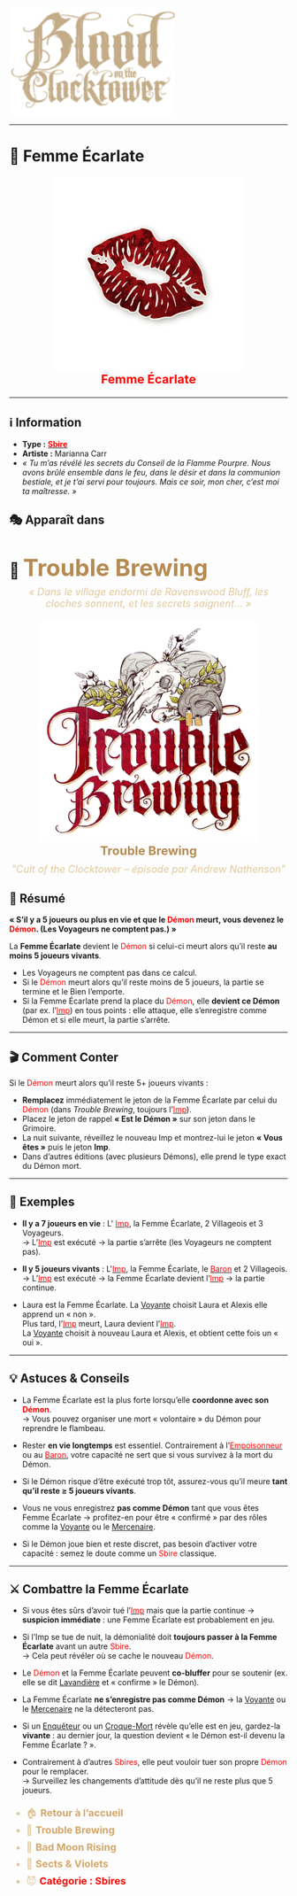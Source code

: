 <p align="left">
  <a href="/botc-fr-bambi/">
    <img src="../images/logo.png" alt="Accueil BotC FR" width="300">
  </a>
</p>

---

# 💃 Femme Écarlate  

<!-- 🧩 Image centrée cliquable avec nom centré en dessous -->
<div style="text-align:center; margin: 20px 0;">
  <a href="./femmeecarlate.html" style="text-decoration:none;">
    <img src="../images/Icon_scarletwoman.png" alt="Femme Écarlate" width="350" style="border-radius:8px;">
    <br>
    <span style="color:red; font-weight:bold; font-size:22px;">Femme Écarlate</span>
  </a>
</div>


---

## ℹ️ Information  

- **Type :** [<span style="color:red">**Sbire**</span>](../sbires.md)  
- **Artiste :** Marianna Carr  
- *« Tu m’as révélé les secrets du Conseil de la Flamme Pourpre. Nous avons brûlé ensemble dans le feu, dans le désir et dans la communion bestiale, et je t’ai servi pour toujours. Mais ce soir, mon cher, c’est moi ta maîtresse. »*  


## 🎭 Apparaît dans  

# 🍺 <span style="color:#b58b52; font-weight:bold; font-size:42px;">Trouble Brewing</span>

<p style="text-align:center; color:#e0c99d; font-style:italic; font-size:18px; margin-top:-10px;">
  « Dans le village endormi de Ravenswood Bluff, les cloches sonnent, et les secrets saignent… »
</p>


<div style="text-align:center; margin: 20px 0;">
  <a href="../trouble_brewing.html" style="text-decoration:none;">
    <img src="../images/Logo_trouble_brewing.png" alt= "Trouble Brewing" width="400" style="border-radius:12px;">
    <br>
    <span style="color:#b58b52; font-weight:bold; font-size:22px;">Trouble Brewing</span>
  </a>
</div>


<p style="text-align:center; color:#e0c99d; font-style:italic; font-size:18px; margin-top:-10px;">
"Cult of the Clocktower – épisode par Andrew Nathenson"
</p>

## 📖 Résumé  

**« S’il y a 5 joueurs ou plus en vie et que le <span style="color:red">Démon</span> meurt, vous devenez le <span style="color:red">Démon</span>. (Les Voyageurs ne comptent pas.) »**

La **Femme Écarlate** devient le <span style="color:red">Démon</span> si celui-ci meurt alors qu’il reste **au moins 5 joueurs vivants**.  

- Les Voyageurs ne comptent pas dans ce calcul.  
- Si le <span style="color:red">Démon</span> meurt alors qu’il reste moins de 5 joueurs, la partie se termine et le Bien l’emporte.  
- Si la Femme Écarlate prend la place du <span style="color:red">Démon</span>, elle **devient ce Démon** (par ex. l’[<span style="color:red">Imp</span>](imp.md)) en tous points : elle attaque, elle s’enregistre comme Démon et si elle meurt, la partie s’arrête.  

---

## 🎬 Comment Conter  

Si le <span style="color:red">Démon</span> meurt alors qu’il reste 5+ joueurs vivants :  
- **Remplacez** immédiatement le jeton de la Femme Écarlate par celui du <span style="color:red">Démon</span> (dans *Trouble Brewing*, toujours l’[<span style="color:red">Imp</span>](imp.md)).  
- Placez le jeton de rappel **« Est le Démon »** sur son jeton dans le Grimoire.  
- La nuit suivante, réveillez le nouveau Imp et montrez-lui le jeton **« Vous êtes »** puis le jeton **Imp**.  
- Dans d’autres éditions (avec plusieurs Démons), elle prend le type exact du Démon mort.  

---

## 🧾 Exemples  

- **Il y a 7 joueurs en vie** : L' [<span style="color:red">Imp</span>](imp.md), la Femme Écarlate, 2 Villageois et 3 Voyageurs.  
  → L’[<span style="color:red">Imp</span>](imp.md) est exécuté → la partie s’arrête (les Voyageurs ne comptent pas).  

- **Il y 5 joueurs vivants** : L'[<span style="color:red">Imp</span>](imp.md), la Femme Écarlate, le [<span style="color:red">Baron</span>](baron.md) et 2 Villageois.  
  → L’[<span style="color:red">Imp</span>](imp.md) est exécuté → la Femme Écarlate devient l’[<span style="color:red">Imp</span>](imp.md)  → la partie continue.  

- Laura est la Femme Écarlate. La [Voyante](voyante.md) choisit Laura et Alexis elle apprend un « non ».  
  Plus tard, l’[<span style="color:red">Imp</span>](imp.md) meurt, Laura devient l’[<span style="color:red">Imp</span>](imp.md).  
  La [Voyante](voyante.md) choisit à nouveau Laura et Alexis, et obtient cette fois un « oui ».  

---

## 💡 Astuces & Conseils  

- La Femme Écarlate est la plus forte lorsqu’elle **coordonne avec son <span style="color:red">Démon</span>**.  
  → Vous pouvez organiser une mort « volontaire » du Démon pour reprendre le flambeau.  

- Rester **en vie longtemps** est essentiel. Contrairement à l’[<span style="color:red">Empoisonneur</span>](empoisonneur.md) ou au [<span style="color:red">Baron</span>](baron.md), votre capacité ne sert que si vous survivez à la mort du Démon.  

- Si le Démon risque d’être exécuté trop tôt, assurez-vous qu’il meure **tant qu’il reste ≥ 5 joueurs vivants**.  

- Vous ne vous enregistrez **pas comme Démon** tant que vous êtes Femme Écarlate → profitez-en pour être « confirmé » par des rôles comme la [Voyante](voyante.md) ou le [Mercenaire](mercenaire.md).  

- Si le Démon joue bien et reste discret, pas besoin d’activer votre capacité : semez le doute comme un <span style="color:red">Sbire</span> classique.  

---

## ⚔️ Combattre la Femme Écarlate  

- Si vous êtes sûrs d’avoir tué l’[<span style="color:red">Imp</span>](imp.md) mais que la partie continue → **suspicion immédiate** : une Femme Écarlate est probablement en jeu.  

- Si l’Imp se tue de nuit, la démonialité doit **toujours passer à la Femme Écarlate** avant un autre <span style="color:red">Sbire</span>.  
  → Cela peut révéler où se cache le nouveau <span style="color:red">Démon</span>.  

- Le <span style="color:red">Démon</span> et la Femme Écarlate peuvent **co-bluffer** pour se soutenir (ex. elle se dit [Lavandière](lavandiere.md) et « confirme » le Démon).  

- La Femme Écarlate **ne s’enregistre pas comme Démon** → la [Voyante](voyante.md) ou le [Mercenaire](mercenaire.md) ne la détecteront pas.  

- Si un [Enquêteur](enqueteur.md) ou un [Croque-Mort](croquemort.md) révèle qu’elle est en jeu, gardez-la **vivante** : au dernier jour, la question devient « le Démon est-il devenu la Femme Écarlate ? ».  

- Contrairement à d’autres <span style="color:red">Sbires</span>, elle peut vouloir tuer son propre <span style="color:red">Démon</span> pour le remplacer.  
  → Surveillez les changements d’attitude dès qu’il ne reste plus que 5 joueurs.  
<ul style="color:#e0c99d; font-size:18px; line-height:1.7;">
  <li>🏠 <a href="/botc-fr-bambi/" style="color:#d4a76a; font-weight:bold; text-decoration:none;">Retour à l’accueil</a></li>
  <li>🍺 <a href="../trouble_brewing.html" style="color:#d4a76a; font-weight:bold; text-decoration:none;">Trouble Brewing</a></li>
  <li>🌛 <a href="../bmr.html" style="color:#d4a76a; font-weight:bold; text-decoration:none;">Bad Moon Rising</a></li>
  <li>🌸 <a href="../sv.html" style="color:#d4a76a; font-weight:bold; text-decoration:none;">Sects & Violets</a></li>
  <li>😈 <a href="../sbires.html" style="color:red; font-weight:bold; text-decoration:none;">Catégorie : Sbires</a></li>
</ul>

